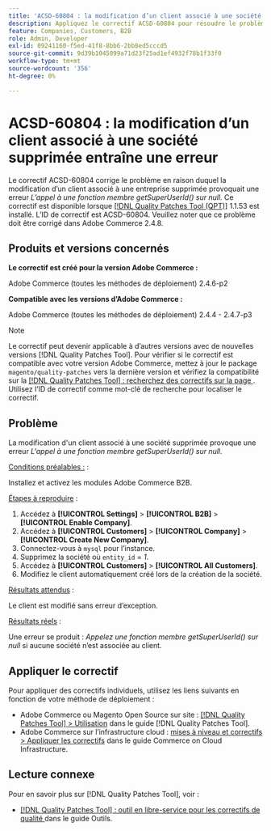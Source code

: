```yaml
---
title: 'ACSD-60804 : la modification d’un client associé à une société supprimée entraîne une erreur'
description: Appliquez le correctif ACSD-60804 pour résoudre le problème Adobe Commerce en raison duquel la modification d’un client associé à une entreprise supprimée entraîne une erreur *Appelez à une fonction membre getSuperUserId() sur null*.
feature: Companies, Customers, B2B
role: Admin, Developer
exl-id: 09241160-f5ed-41f8-8bb6-2bb8ed5cccd5
source-git-commit: 9d39b1045099a71d23f25ad1ef4932f78b1f33f0
workflow-type: tm+mt
source-wordcount: '356'
ht-degree: 0%

---
```


# ACSD-60804 : la modification d’un client associé à une société supprimée entraîne une erreur

Le correctif ACSD-60804 corrige le problème en raison duquel la modification d’un client associé à une entreprise supprimée provoquait une erreur *L’appel à une fonction membre getSuperUserId() sur null*. Ce correctif est disponible lorsque [[!DNL Quality Patches Tool (QPT)]](/help/tools/quality-patches-tool/quality-patches-tool-to-self-serve-quality-patches.md) 1.1.53 est installé. L’ID de correctif est ACSD-60804. Veuillez noter que ce problème doit être corrigé dans Adobe Commerce 2.4.8.

## Produits et versions concernés

**Le correctif est créé pour la version Adobe Commerce :**

Adobe Commerce (toutes les méthodes de déploiement) 2.4.6-p2

**Compatible avec les versions d’Adobe Commerce :**

Adobe Commerce (toutes les méthodes de déploiement) 2.4.4 - 2.4.7-p3

>[!NOTE]
>
>Le correctif peut devenir applicable à d’autres versions avec de nouvelles versions [!DNL Quality Patches Tool]. Pour vérifier si le correctif est compatible avec votre version Adobe Commerce, mettez à jour le package `magento/quality-patches` vers la dernière version et vérifiez la compatibilité sur la [[!DNL Quality Patches Tool] : recherchez des correctifs sur la page ](https://experienceleague.adobe.com/tools/commerce-quality-patches/index.html). Utilisez l’ID de correctif comme mot-clé de recherche pour localiser le correctif.

## Problème

La modification d&#39;un client associé à une société supprimée provoque une erreur *L&#39;appel à une fonction membre getSuperUserId() sur null*.

<u>Conditions préalables :</u> :

Installez et activez les modules Adobe Commerce B2B.

<u>Étapes à reproduire</u> :

1. Accédez à **[!UICONTROL Settings]** > **[!UICONTROL B2B]** > **[!UICONTROL Enable Company]**.
1. Accédez à **[!UICONTROL Customers]** > **[!UICONTROL Company]** > **[!UICONTROL Create New Company]**.
1. Connectez-vous à `mysql` pour l’instance.
1. Supprimez la société où `entity_id` = *1*.
1. Accédez à **[!UICONTROL Customers]** > **[!UICONTROL All Customers]**.
1. Modifiez le client automatiquement créé lors de la création de la société.

<u>Résultats attendus</u> :

Le client est modifié sans erreur d’exception.

<u>Résultats réels</u> :

Une erreur se produit : *Appelez une fonction membre getSuperUserId() sur null* si aucune société n’est associée au client.

## Appliquer le correctif

Pour appliquer des correctifs individuels, utilisez les liens suivants en fonction de votre méthode de déploiement :

* Adobe Commerce ou Magento Open Source sur site : [[!DNL Quality Patches Tool] > Utilisation](/help/tools/quality-patches-tool/usage.md) dans le guide [!DNL Quality Patches Tool].
* Adobe Commerce sur l’infrastructure cloud : [mises à niveau et correctifs > Appliquer les correctifs](https://experienceleague.adobe.com/docs/commerce-cloud-service/user-guide/develop/upgrade/apply-patches.html) dans le guide Commerce on Cloud Infrastructure.

## Lecture connexe

Pour en savoir plus sur [!DNL Quality Patches Tool], voir :

* [[!DNL Quality Patches Tool] : outil en libre-service pour les correctifs de qualité ](/help/tools/quality-patches-tool/quality-patches-tool-to-self-serve-quality-patches.md) dans le guide Outils.
